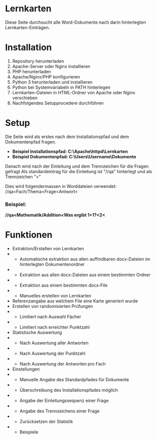 # Lernkarten
Diese Seite durchsucht alle Word-Dokumente nach darin hinterlegten Lernkarten-Einträgen.

# Installation
1. Repository herunterladen
2. Apache-Server oder Nginx installieren
3. PHP herunterladen
4. Apache/Nginx/PHP konfigurieren
5. Python 3 herunterladen und installieren
6. Python bei Systemvariabeln in PATH hinterlegen
7. Lernkarten-Dateien in HTML-Ordner von Apache oder Nginx verschieben
8. Nachfolgendes Setupprocedere durchführen

# Setup
Die Seite wird als erstes nach dem Installationspfad und dem Dokumentenpfad fragen.

- **Beispiel Installationspfad: C:\Apache\httpd\Lernkarten**
- **Beispiel Dokumentenpfad: C:\Users\Username\Dokumente**

Danach wird nach der Einleitung und dem Trennzeichen für die Fragen gefragt
Als standardeintrag für die Einleitung ist "//qa" hinterlegt und als Trennzeichen "<"

Dies wird folgendermassen in Worddateien verwendet:
//qa<Fach/Thema<Frage<Antwort<

### Beispiel:

**//qa<Mathematik/Addition<Was ergibt 1+1?<2<**

# Funktionen
- Extraktion/Erstellen von Lernkarten
- - Automatische extraktion aus allen auffindbaren docx-Dateien im hinterlegten Dokumentenordner
- - Extraktion aus allen docx-Dateien aus einem bestimmten Ordner
- - Extraktion aus einem bestimmten docx-File
- - Manuelles erstellen von Lernkarten
- Referenzangabe aus welchem File eine Karte generiert wurde
- Erstellen von randomisierten Prüfungen
- - Limitiert nach Auswahl Fächer
- - Limitiert nach erreichter Punktzahl
- Statistische Auswertung
- - Nach Auswertung aller Antworten
- - Nach Auswertung der Punktzahl
- - Nach Auswertung der Antworten pro Fach
- Einstellungen
- - Manuelle Angabe des Standardpfades für Dokumente
- - Überschreibung des Installationspfades möglich
- - Angabe der Einleitungssequenz einer Frage
- - Angabe des Trennzeichens einer Frage
- - Zurücksetzen der Statistik
- - Beispiele
